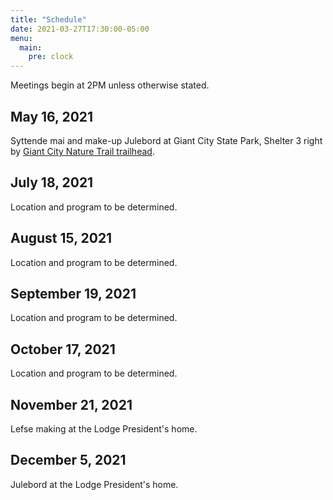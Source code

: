 ```yaml
---
title: "Schedule"
date: 2021-03-27T17:30:00-05:00
menu:
  main:
    pre: clock
---
```

Meetings begin at 2PM unless otherwise stated.

## May 16, 2021

Syttende mai and make-up Julebord at Giant City State Park, Shelter 3 right by [Giant City Nature Trail trailhead](https://goo.gl/maps/NaZRQjqRGXTEknjB9).

## July 18, 2021

Location and program to be determined.

## August 15, 2021

Location and program to be determined.

## September 19, 2021

Location and program to be determined.

## October 17, 2021

Location and program to be determined.

## November 21, 2021

Lefse making at the Lodge President's home.

## December 5, 2021

Julebord at the Lodge President's home.

